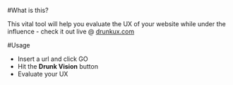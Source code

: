 #What is this?

This vital tool will help you evaluate the UX of your website while under the influence - check it out live @ [drunkux.com](http://valeriopierbattista.com/projects/drunkux/%20%22drunkux.com)

#Usage

* Insert a url and click GO 
* Hit the __Drunk Vision__ button
*  Evaluate your UX